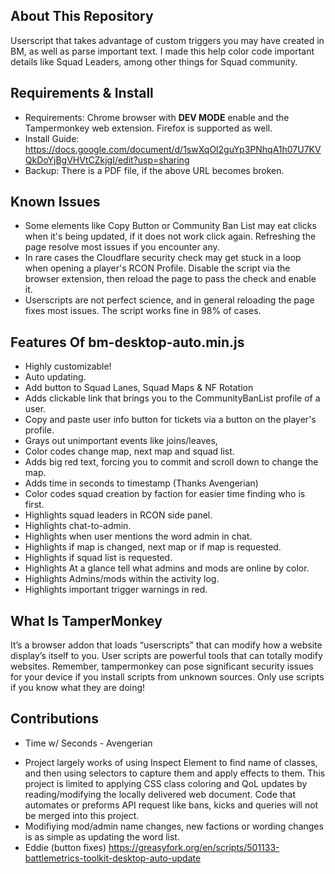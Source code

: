## About This Repository
Userscript that takes advantage of custom triggers you may have created in BM, as well as parse important text. I made this help color code important details like Squad Leaders, among other things for Squad community. 

## Requirements & Install
- Requirements: Chrome browser with **DEV MODE** enable and the Tampermonkey web extension. Firefox is supported as well.
- Install Guide: https://docs.google.com/document/d/1swXqOl2guYp3PNhqA1h07U7KVQkDoYjBgVHVtCZkjgI/edit?usp=sharing
- Backup: There is a PDF file, if the above URL becomes broken. 

## Known Issues
- Some elements like Copy Button or Community Ban List may eat clicks when it's being updated, if it does not work click again. Refreshing the page resolve most issues if you encounter any.
- In rare cases the Cloudflare security check may get stuck in a loop when opening a player's RCON Profile. Disable the script via the browser extension, then reload the page to pass the check and enable it. 
- Userscripts are not perfect science, and in general reloading the page fixes most issues. The script works fine in 98% of cases.

## Features Of bm-desktop-auto.min.js
* Highly customizable!
* Auto updating. 
* Add button to Squad Lanes, Squad Maps & NF Rotation
* Adds clickable link that brings you to the CommunityBanList profile of a user.
* Copy and paste user info button for tickets via a button on the player's profile.
* Grays out unimportant events like joins/leaves,
* Color codes change map, next map and squad list.
* Adds big red text, forcing you to commit and scroll down to change the map. 
* Adds time in seconds to timestamp (Thanks Avengerian)
* Color codes squad creation by faction for easier time finding who is first. 
* Highlights squad leaders in RCON side panel.
* Highlights chat-to-admin.
* Highlights when user mentions the word admin in chat.
* Highlights if map is changed, next map or if map is requested.
* Highlights if squad list is requested. 
* Highlights At a glance tell what admins and mods are online by color.
* Highlights Admins/mods within the activity log.
* Highlights important trigger warnings in red. 

## What Is TamperMonkey
It’s a browser addon that loads “userscripts” that can modify how a website display’s itself to you. User scripts are powerful tools that can totally modify websites. Remember, tampermonkey can pose significant security issues for your device if you install scripts from unknown sources. Only use scripts if you know what they are doing!

## Contributions
* Time w/ Seconds - Avengerian 
- Project largely works of using Inspect Element to find name of classes, and then using selectors to capture them and apply effects to them. This project is limited to applying CSS class coloring and QoL updates by reading/modifying the locally delivered web document. Code that automates or preforms API request like bans, kicks and queries will not be merged into this project. 
- Modifiying mod/admin name changes, new factions or wording changes is as simple as updating the word list.
- Eddie (button fixes) https://greasyfork.org/en/scripts/501133-battlemetrics-toolkit-desktop-auto-update

